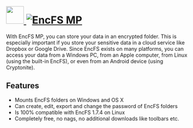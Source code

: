 # [<img src="https://cdn.rawgit.com/AdmiringWorm/chocolatey-packages/20142bc38d0ec9aa2d81fd14cc6053acb03d16c7/icons/encfsmp.png" height="48" width="48" /> ![EncFS MP](https://img.shields.io/chocolatey/v/encfsmp.svg?label=EncFS%20MP&style=for-the-badge)](https://chocolatey.org/packages/encfsmp)

With EncFS MP, you can store your data in an encrypted folder. This is especially important if you store your sensitive data in a cloud service like Dropbox or Google Drive.
Since EncFS exists on many platforms, you can access your data from a Windows PC, from an Apple computer, from Linux (using the built-in EncFS), or even from an Android device (using Cryptonite).

## Features
- Mounts EncFS folders on Windows and OS X
- Can create, edit, export and change the password of EncFS folders
- Is 100% compatible with EncFS 1.7.4 on Linux
- Completely free, no nags, no additional downloads like toolbars etc.
